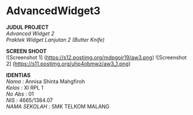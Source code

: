 # AdvancedWidget3

**JUDUL PROJECT** <br>
*Advanced Widget 2* <br>
*Praktek Widget Lanjutan 2 (Butter Knife)* <br>

**SCREEN SHOOT** <br>
![Screenshot 1] (https://s12.postimg.org/mdpgoir19/aw3.png)
![Screenshot 2] (https://s11.postimg.org/uhp4obmwz/aw3_1.png)

**IDENTIAS** <br>
*Nama*    : Annisa Shinta Mahgfiroh <br>
*Kelas*   : XI RPL 1 <br>
*No Abs*  : 01 <br>
*NIS*     : 4665/1384.07 <br> 
*NAMA SEKOLAH* : SMK TELKOM MALANG    
